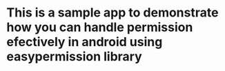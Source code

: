 # This is a sample app to demonstrate how you can handle permission efectively in android using easypermission library
